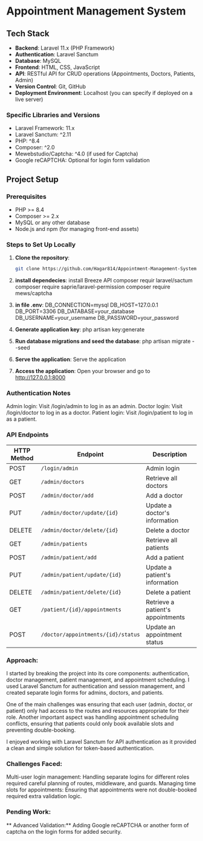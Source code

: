 # Appointment Management System

## Tech Stack

- **Backend**: Laravel 11.x (PHP Framework)
- **Authentication**: Laravel Sanctum
- **Database**: MySQL
- **Frontend**: HTML, CSS, JavaScript
- **API**: RESTful API for CRUD operations (Appointments, Doctors, Patients, Admin)
- **Version Control**: Git, GitHub
- **Deployment Environment**: Localhost (you can specify if deployed on a live server)

### Specific Libraries and Versions
- Laravel Framework: 11.x
- Laravel Sanctum: ^2.11
- PHP: ^8.4
- Composer: ^2.0
- Mewebstudio/Captcha: ^4.0 (if used for Captcha)
- Google reCAPTCHA: Optional for login form validation

## Project Setup

### Prerequisites
- PHP >= 8.4
- Composer >= 2.x
- MySQL or any other database
- Node.js and npm (for managing front-end assets)

### Steps to Set Up Locally

1. **Clone the repository**:
   ```bash
   git clone https://github.com/Hagar814/Appointment-Management-System.git
   
2. **install dependecies**:
install Breeze API
composer requir laravel/sactum
composer require saprie/laravel-permission
composer require mews/captcha

3. **in file .env**:
DB_CONNECTION=mysql
DB_HOST=127.0.0.1
DB_PORT=3306
DB_DATABASE=your_database
DB_USERNAME=your_username
DB_PASSWORD=your_password

3. **Generate application key**:
php artisan key:generate

3. **Run database migrations and seed the database**:
php artisan migrate --seed

3. **Serve the application**:
Serve the application

3. **Access the application**:
Open your browser and go to http://127.0.0.1:8000
### Authentication Notes
Admin login: Visit /login/admin to log in as an admin.
Doctor login: Visit /login/doctor to log in as a doctor.
Patient login: Visit /login/patient to log in as a patient.
### API Endpoints

| HTTP Method | Endpoint                              | Description                          |
|-------------|---------------------------------------|--------------------------------------|
| POST        | `/login/admin`                        | Admin login                          |
| GET         | `/admin/doctors`                      | Retrieve all doctors                 |
| POST        | `/admin/doctor/add`                   | Add a doctor                         |
| PUT         | `/admin/doctor/update/{id}`           | Update a doctor's information        |
| DELETE      | `/admin/doctor/delete/{id}`           | Delete a doctor                      |
| GET         | `/admin/patients`                     | Retrieve all patients                |
| POST        | `/admin/patient/add`                  | Add a patient                        |
| PUT         | `/admin/patient/update/{id}`          | Update a patient's information       |
| DELETE      | `/admin/patient/delete/{id}`          | Delete a patient                     |
| GET         | `/patient/{id}/appointments`          | Retrieve a patient's appointments    |
| POST        | `/doctor/appointments/{id}/status`    | Update an appointment status         |


### Approach:
I started by breaking the project into its core components: authentication, doctor management, patient management, and appointment scheduling. I used Laravel Sanctum for authentication and session management, and created separate login forms for admins, doctors, and patients.

One of the main challenges was ensuring that each user (admin, doctor, or patient) only had access to the routes and resources appropriate for their role. Another important aspect was handling appointment scheduling conflicts, ensuring that patients could only book available slots and preventing double-booking.

I enjoyed working with Laravel Sanctum for API authentication as it provided a clean and simple solution for token-based authentication.

### Challenges Faced:
Multi-user login management: Handling separate logins for different roles required careful planning of routes, middleware, and guards.
Managing time slots for appointments: Ensuring that appointments were not double-booked required extra validation logic.

### Pending Work:
** Advanced Validation:** Adding Google reCAPTCHA or another form of captcha on the login forms for added security.
